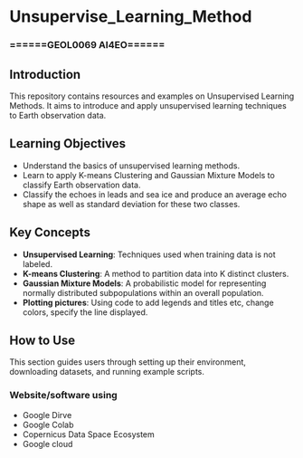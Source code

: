 # Unsupervise_Learning_Method
### ======GEOL0069 AI4EO======

## Introduction

This repository contains resources and examples on Unsupervised Learning Methods. It aims to introduce and apply unsupervised learning techniques to Earth observation data.

## Learning Objectives

- Understand the basics of unsupervised learning methods.
- Learn to apply K-means Clustering and Gaussian Mixture Models to classify Earth observation data.
- Classify the echoes in leads and sea ice and produce an average echo shape as well as standard deviation for these two classes.

## Key Concepts

- **Unsupervised Learning**: Techniques used when training data is not labeled.
- **K-means Clustering**: A method to partition data into K distinct clusters.
- **Gaussian Mixture Models**: A probabilistic model for representing normally distributed subpopulations within an overall population.
- **Plotting pictures**: Using code to add legends and titles etc, change colors, specify the line displayed.

## How to Use

This section guides users through setting up their environment, downloading datasets, and running example scripts.

### Website/software using

- Google Dirve
- Google Colab
- Copernicus Data Space Ecosystem
- Google cloud
